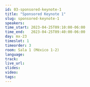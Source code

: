 ```yaml
---
id: 03-sponsored-keynote-1
title: "Sponsored Keynote 1"
slug: sponsored-keynote-1
speakers:
time_start: 2023-04-25T09:10:00-06:00
time_end:   2023-04-25T09:40:00-06:00
day: mx-23
timeslot: 1
timeorder: 3
room: Sala 1 (México 1-2)
language: 
track: 
live_url: 
slides: 
video: 
tags: 
---
```




